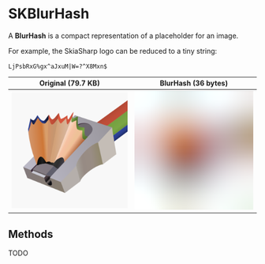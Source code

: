 # SKBlurHash

A **BlurHash** is a compact representation of a placeholder for an image.

For example, the SkiaSharp logo can be reduced to a tiny string:

```text
LjPsbRxG%gx^aJxuM|W=?^X8Mxn$
```

| Original (79.7 KB)    | BlurHash (36 bytes)   |
| :-------------------: | :-------------------: |
| ![Original][orig-img] | ![BlurHash][blur-img] |


## Methods

TODO

[orig-img]: ../images/extended/skblurhash/logo.png
[blur-img]: ../images/extended/skblurhash/blur.png
